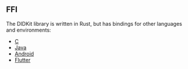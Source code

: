 ## FFI

The DIDKit library is written in Rust, but has bindings for other languages and environments:

- [C](c/)
- [Java](java/)
- [Android](android/)
- [Flutter](flutter/)
